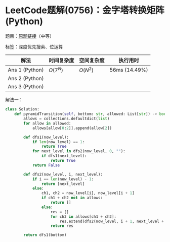 # LeetCode题解(0756)：金字塔转换矩阵(Python)

题目：[原题链接](https://leetcode-cn.com/problems/pyramid-transition-matrix/)（中等）

标签：深度优先搜索、位运算

| 解法           | 时间复杂度 | 空间复杂度 | 执行用时      |
| -------------- | ---------- | ---------- | ------------- |
| Ans 1 (Python) | $O(7^N)$   | $O(N^2)$   | 56ms (14.49%) |
| Ans 2 (Python) |            |            |               |
| Ans 3 (Python) |            |            |               |

解法一：

```python
class Solution:
    def pyramidTransition(self, bottom: str, allowed: List[str]) -> bool:
        allows = collections.defaultdict(list)
        for allow in allowed:
            allows[allow[0:2]].append(allow[2])

        def dfs1(now_level):
            if len(now_level) == 1:
                return True
            for next_level in dfs2(now_level, 0, ""):
                if dfs1(next_level):
                    return True
            return False

        def dfs2(now_level, i, next_level):
            if i == len(now_level) - 1:
                return [next_level]
            else:
                ch1, ch2 = now_level[i], now_level[i + 1]
                if ch1 + ch2 not in allows:
                    return []
                else:
                    res = []
                    for ch3 in allows[ch1 + ch2]:
                        res.extend(dfs2(now_level, i + 1, next_level + ch3))
                    return res

        return dfs1(bottom)
```

